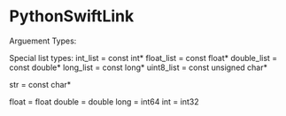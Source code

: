 # PythonSwiftLink



Arguement Types:

Special list types:
    int_list = const int*
    float_list = const float*
    double_list = const double*
    long_list = const long*
    uint8_list = const unsigned char*

str = const char*

float = float
double = double
long = int64
int = int32
